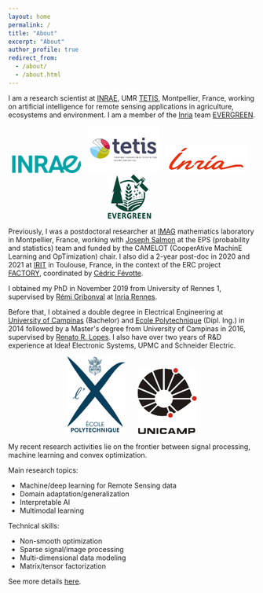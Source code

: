 ```yaml
---
layout: home
permalink: /
title: "About"
excerpt: "About"
author_profile: true
redirect_from: 
  - /about/
  - /about.html
---
```


I am a research scientist at [INRAE](https://www.inrae.fr/), UMR [TETIS](https://www.umr-tetis.fr/index.php/fr/), Montpellier, France, working on artificial intelligence for remote sensing applications in agriculture, ecosystems and environment. I am a member of the [Inria](https://inria.fr/fr) team [EVERGREEN](https://team.inria.fr/evergreen/).

<center>
<p float="middle">
  <img src="/images/logos/inrae.png" width="140"  style="margin-right: 10px;" />
  <img src="/images/logos/tetis.png" width="145"  style="margin-right: 10px;" /> 
  <img src="/images/logos/inria.png" width="165"  style="margin-right: 10px;" />
  <img src="/images/logos/evergreen.png" width="90"  style="margin-right: 10px;"/> 
</p>
</center>
 
Previously, I was a postdoctoral researcher at [IMAG](https://imag.edu.umontpellier.fr/) mathematics laboratory in Montpellier, France, working with [Joseph Salmon](http://josephsalmon.eu/) at the EPS (probability and statistics) team and funded by the CAMELOT (CooperAtive MachinE Learning and OpTimization) chair.
I also did a 2-year post-doc in 2020 and 2021 at [IRIT](https://www.irit.fr/) in Toulouse, France, in the context of the ERC project [FACTORY](http://projectfactory.irit.fr/),
coordinated by [Cédric Févotte](https://www.irit.fr/~Cedric.Fevotte/).

I obtained my PhD in November 2019 from University of Rennes 1, supervised by [Rémi Gribonval](https://people.irisa.fr/Remi.Gribonval/) at [Inria Rennes](https://www.inria.fr/fr/centre-inria-rennes-bretagne-atlantique). 

Before that, I obtained a double degree in Electrical Engineering at [University of Campinas](https://www.fee.unicamp.br/?language=en) (Bachelor) and [Ecole Polytechnique](https://www.polytechnique.edu/) (Dipl. Ing.) in 2014 followed by a Master's degree from University of Campinas in 2016, supervised by [Renato R. Lopes](https://www.decom.fee.unicamp.br/~rlopes/). I also have over two years of R&D experience at Idea! Electronic Systems, UPMC and Schneider Electric. 

<center>
<p float="middle">
  <img src="/images/logos/X.png" width="120"  style="margin-right: 20px;" />
  <img src="/images/logos/unicamp.svg" width="120"/> 
</p>
</center>

My recent research activities lie on the frontier between signal processing, machine learning and convex optimization.


Main research topics:
- Machine/deep learning for Remote Sensing data
- Domain adaptation/generalization
- Interpretable AI
- Multimodal learning

Technical skills:
- Non-smooth optimization
- Sparse signal/image processing
- Multi-dimensional data modeling
- Matrix/tensor factorization

See more details [here](/portfolio/).

